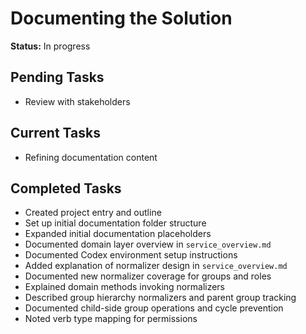 # Documenting the Solution

**Status:** In progress

## Pending Tasks
- Review with stakeholders

## Current Tasks
- Refining documentation content

## Completed Tasks
- Created project entry and outline
- Set up initial documentation folder structure
- Expanded initial documentation placeholders
- Documented domain layer overview in `service_overview.md`
- Documented Codex environment setup instructions
- Added explanation of normalizer design in `service_overview.md`
- Documented new normalizer coverage for groups and roles
- Explained domain methods invoking normalizers
- Described group hierarchy normalizers and parent group tracking
- Documented child-side group operations and cycle prevention
- Noted verb type mapping for permissions

